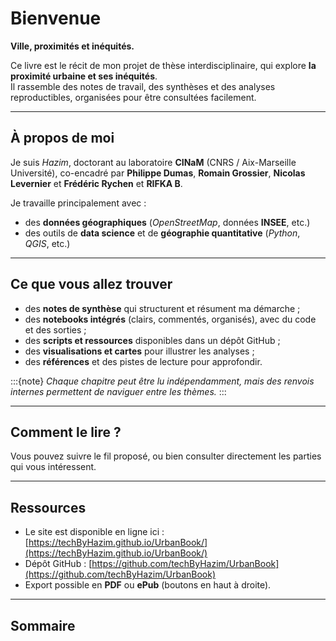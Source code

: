 # **Bienvenue**

**Ville, proximités et inéquités.**  

Ce livre est le récit de mon projet de thèse interdisciplinaire, qui explore **la proximité urbaine et ses inéquités**.  
Il rassemble des notes de travail, des synthèses et des analyses reproductibles, organisées pour être consultées facilement.

---

## **À propos de moi**
Je suis *Hazim*, doctorant au laboratoire **CINaM** (CNRS / Aix-Marseille Université), co-encadré par **Philippe Dumas**, **Romain Grossier**, **Nicolas Levernier** et **Frédéric Rychen** et **RIFKA B**.  

Je travaille principalement avec :  
- des **données géographiques** (*OpenStreetMap*, données **INSEE**, etc.)  
- des outils de **data science** et de **géographie quantitative** (*Python*, *QGIS*, etc.)

---

## **Ce que vous allez trouver**
- des **notes de synthèse** qui structurent et résument ma démarche ;  
- des **notebooks intégrés** (clairs, commentés, organisés), avec du code et des sorties ;  
- des **scripts et ressources** disponibles dans un dépôt GitHub ;  
- des **visualisations et cartes** pour illustrer les analyses ;  
- des **références** et des pistes de lecture pour approfondir.  

:::{note}
_Chaque chapitre peut être lu indépendamment, mais des renvois internes permettent de naviguer entre les thèmes._
:::

---

## **Comment le lire ?**
Vous pouvez suivre le fil proposé, ou bien consulter directement les parties qui vous intéressent.  

---

## **Ressources**
- Le site est disponible en ligne ici : [https://techByHazim.github.io/UrbanBook/](https://techByHazim.github.io/UrbanBook/)
- Dépôt GitHub : [https://github.com/techByHazim/UrbanBook](https://github.com/techByHazim/UrbanBook)  
- Export possible en **PDF** ou **ePub** (boutons en haut à droite).  

---

## **Sommaire**
```{tableofcontents}
